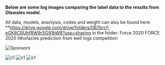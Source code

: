 **Below are some log images comparing  the label data to the results from Olawales model.**

All data, models, ananlysis, codes and weight can also be found here: **https://drive.google.com/drive/folders/0B7brcf-eGK8CRUhfRW9rSG91bW8?usp=sharing in the folder: Force 2020 FORCE 2020 lithofacies prediction from well logs competition


![Sponsors](https://github.com/bolgebrygg/Force-2020-Machine-Learning-competition/blob/master/bottom-sponsor-6.jpg)

![c1](https://github.com/bolgebrygg/Force-2020-Machine-Learning-competition/blob/master/lithology_competition/images/wellslogs%201%20.png)
![c1](https://github.com/bolgebrygg/Force-2020-Machine-Learning-competition/blob/master/lithology_competition/images/wellslogs%202%20.png)
![c1](https://github.com/bolgebrygg/Force-2020-Machine-Learning-competition/blob/master/lithology_competition/images/wellslogs%203%20.png)

